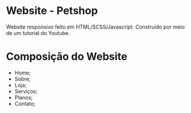 # Website - Petshop
Website responsivo feito em HTML/SCSS/Javascript.
Construído por meio de um tutorial do Youtube.

# Composição do Website

* Home;
* Sobre;
* Loja;
* Serviços;
* Planos;
* Contato; 
